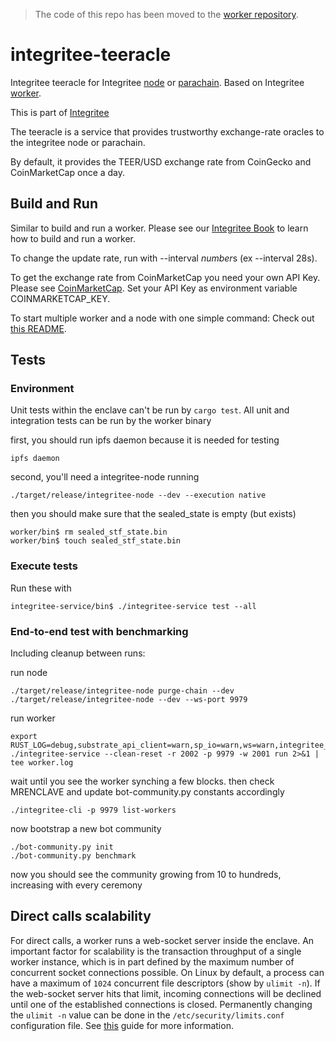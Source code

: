> The code of this repo has been moved to the [worker repository](https://github.com/integritee-network/worker).

# integritee-teeracle

Integritee teeracle for Integritee [node](https://github.com/integritee-network/integritee-node) or [parachain](https://github.com/integritee-network/parachain).
Based on Integritee [worker](https://github.com/integritee-network/worker).

This is part of [Integritee](https://integritee.network)

The teeracle is a service that provides trustworthy exchange-rate oracles to the integritee node or parachain.

By default, it provides the TEER/USD exchange rate from CoinGecko and CoinMarketCap once a day.


## Build and Run
Similar to build and run a worker. Please see our [Integritee Book](https://book.integritee.network/howto_worker.html) to learn how to build and run a worker.

To change the update rate, run with --interval *number*s (ex --interval 28s).

To get the exchange rate from CoinMarketCap you need your own API Key. Please see [CoinMarketCap](https://coinmarketcap.com/api/documentation/v1/#). Set your API Key as environment variable COINMARKETCAP_KEY.

To start multiple worker and a node with one simple command: Check out [this README](local-setup/README.md).


## Tests
### Environment
Unit tests within the enclave can't be run by `cargo test`. All unit and integration tests can be run by the worker binary

first, you should run ipfs daemon because it is needed for testing
```
ipfs daemon
```
second, you'll need a integritee-node running
```
./target/release/integritee-node --dev --execution native
```
then you should make sure that the sealed_state is empty (but exists)
```
worker/bin$ rm sealed_stf_state.bin
worker/bin$ touch sealed_stf_state.bin
```

### Execute tests
Run these with
```
integritee-service/bin$ ./integritee-service test --all
```

### End-to-end test with benchmarking

Including cleanup between runs:

run node
```
./target/release/integritee-node purge-chain --dev
./target/release/integritee-node --dev --ws-port 9979
```

run worker

```
export RUST_LOG=debug,substrate_api_client=warn,sp_io=warn,ws=warn,integritee_service=info,enclave_runtime=info,sp_io::misc=debug,runtime=debug,enclave_runtime::state=warn,ita_stf::sgx=info,light_client=warn,rustls=warn
./integritee-service --clean-reset -r 2002 -p 9979 -w 2001 run 2>&1 | tee worker.log
```

wait until you see the worker synching a few blocks. then check MRENCLAVE and update bot-community.py constants accordingly

```
./integritee-cli -p 9979 list-workers
```

now bootstrap a new bot community

```
./bot-community.py init
./bot-community.py benchmark
```

now you should see the community growing from 10 to hundreds, increasing with every ceremony

## Direct calls scalability

For direct calls, a worker runs a web-socket server inside the enclave. An important factor for scalability is the transaction throughput of a single worker instance, which is in part defined by the maximum number of concurrent socket connections possible. On Linux by default, a process can have a maximum of `1024` concurrent file descriptors (show by `ulimit -n`).
If the web-socket server hits that limit, incoming connections will be declined until one of the established connections is closed. Permanently changing the `ulimit -n` value can be done in the `/etc/security/limits.conf` configuration file. See [this](https://linuxhint.com/permanently_set_ulimit_value/) guide for more information.
